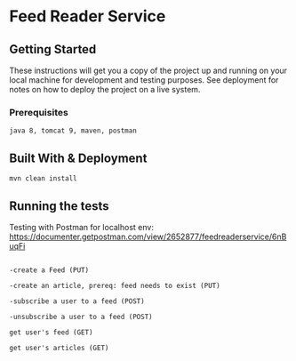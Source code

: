 # Feed Reader Service

## Getting Started

These instructions will get you a copy of the project up and running on your local machine for development and testing purposes. See deployment for notes on how to deploy the project on a live system.

### Prerequisites

```java 8, tomcat 9, maven, postman```

## Built With & Deployment

```mvn clean install```

## Running the tests

Testing with Postman for localhost env:
https://documenter.getpostman.com/view/2652877/feedreaderservice/6nBuqFi

```The feed-service supports following RESTful methods: 

-create a Feed (PUT)

-create an article, prereq: feed needs to exist (PUT)

-subscribe a user to a feed (POST)

-unsubscribe a user to a feed (POST)

get user's feed (GET)

get user's articles (GET)
```
